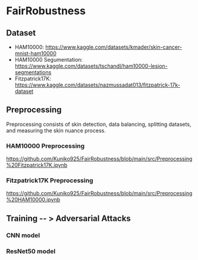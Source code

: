 # FairRobustness

## Dataset
- HAM10000: https://www.kaggle.com/datasets/kmader/skin-cancer-mnist-ham10000
- HAM10000 Segumentation: https://www.kaggle.com/datasets/tschandl/ham10000-lesion-segmentations
- Fitzpatrick17K: https://www.kaggle.com/datasets/nazmussadat013/fitzpatrick-17k-dataset

## Preprocessing
Preprocessing consists of skin detection, data balancing, splitting datasets, and measuring the skin nuance process.

### HAM10000 Preprocessing
https://github.com/Kuniko925/FairRobustness/blob/main/src/Preprocessing%20Fitzpatrick17K.ipynb

### Fitzpatrick17K Preprocessing
https://github.com/Kuniko925/FairRobustness/blob/main/src/Preprocessing%20HAM10000.ipynb

## Training -- > Adversarial Attacks

### CNN model

### ResNet50 model
